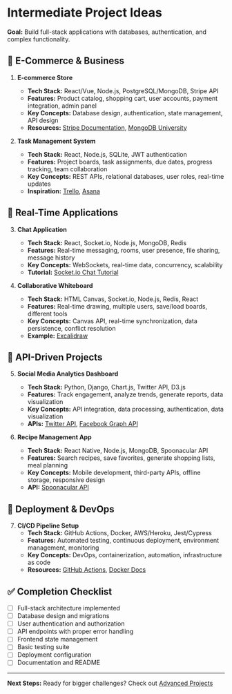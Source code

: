 # Intermediate Project Ideas

**Goal:** Build full-stack applications with databases, authentication, and complex functionality.

## 🛒 E-Commerce & Business

1.  **E-commerce Store**
    *   **Tech Stack:** React/Vue, Node.js, PostgreSQL/MongoDB, Stripe API
    *   **Features:** Product catalog, shopping cart, user accounts, payment integration, admin panel
    *   **Key Concepts:** Database design, authentication, state management, API design
    *   **Resources:** [Stripe Documentation](https://stripe.com/docs), [MongoDB University](https://university.mongodb.com/)

2.  **Task Management System**
    *   **Tech Stack:** React, Node.js, SQLite, JWT authentication
    *   **Features:** Project boards, task assignments, due dates, progress tracking, team collaboration
    *   **Key Concepts:** REST APIs, relational databases, user roles, real-time updates
    *   **Inspiration:** [Trello](https://trello.com/), [Asana](https://asana.com/)

## 💬 Real-Time Applications

3.  **Chat Application**
    *   **Tech Stack:** React, Socket.io, Node.js, MongoDB, Redis
    *   **Features:** Real-time messaging, rooms, user presence, file sharing, message history
    *   **Key Concepts:** WebSockets, real-time data, concurrency, scalability
    *   **Tutorial:** [Socket.io Chat Tutorial](https://socket.io/get-started/chat)

4.  **Collaborative Whiteboard**
    *   **Tech Stack:** HTML Canvas, Socket.io, Node.js, Redis, React
    *   **Features:** Real-time drawing, multiple users, save/load boards, different tools
    *   **Key Concepts:** Canvas API, real-time synchronization, data persistence, conflict resolution
    *   **Example:** [Excalidraw](https://excalidraw.com/)

## 🎯 API-Driven Projects

5.  **Social Media Analytics Dashboard**
    *   **Tech Stack:** Python, Django, Chart.js, Twitter API, D3.js
    *   **Features:** Track engagement, analyze trends, generate reports, data visualization
    *   **Key Concepts:** API integration, data processing, authentication, data visualization
    *   **APIs:** [Twitter API](https://developer.twitter.com/), [Facebook Graph API](https://developers.facebook.com/docs/graph-api/)

6.  **Recipe Management App**
    *   **Tech Stack:** React Native, Node.js, MongoDB, Spoonacular API
    *   **Features:** Search recipes, save favorites, generate shopping lists, meal planning
    *   **Key Concepts:** Mobile development, third-party APIs, offline storage, responsive design
    *   **API:** [Spoonacular API](https://spoonacular.com/food-api)

## 🚀 Deployment & DevOps

7.  **CI/CD Pipeline Setup**
    *   **Tech Stack:** GitHub Actions, Docker, AWS/Heroku, Jest/Cypress
    *   **Features:** Automated testing, continuous deployment, environment management, monitoring
    *   **Key Concepts:** DevOps, containerization, automation, infrastructure as code
    *   **Resources:** [GitHub Actions](https://docs.github.com/en/actions), [Docker Docs](https://docs.docker.com/)

## ✅ Completion Checklist

- [ ] Full-stack architecture implemented
- [ ] Database design and migrations
- [ ] User authentication and authorization
- [ ] API endpoints with proper error handling
- [ ] Frontend state management
- [ ] Basic testing suite
- [ ] Deployment configuration
- [ ] Documentation and README

---

**Next Steps:** Ready for bigger challenges? Check out [Advanced Projects](./advanced-projects.md)
